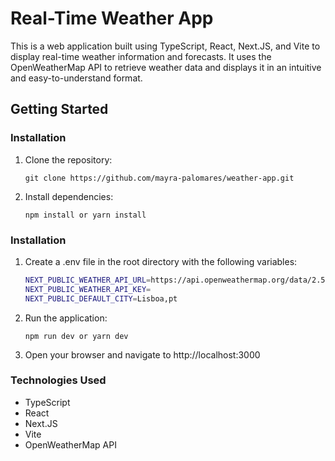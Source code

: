 # Real-Time Weather App

This is a web application built using TypeScript, React, Next.JS, and Vite to display real-time weather information and forecasts. It uses the OpenWeatherMap API to retrieve weather data and displays it in an intuitive and easy-to-understand format.

## Getting Started

### Installation

1. Clone the repository:

   ```
   git clone https://github.com/mayra-palomares/weather-app.git
   ```

2. Install dependencies:

   ```
   npm install or yarn install
   ```

### Installation

1. Create a .env file in the root directory with the following variables:

   ```bash
   NEXT_PUBLIC_WEATHER_API_URL=https://api.openweathermap.org/data/2.5
   NEXT_PUBLIC_WEATHER_API_KEY=
   NEXT_PUBLIC_DEFAULT_CITY=Lisboa,pt
   ```

2. Run the application:

   ```
   npm run dev or yarn dev
   ```

3. Open your browser and navigate to http://localhost:3000

### Technologies Used

- TypeScript
- React
- Next.JS
- Vite
- OpenWeatherMap API
